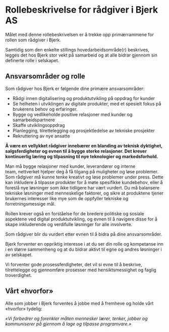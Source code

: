 # Rollebeskrivelse for rådgiver i Bjerk AS

Målet med denne rollebeskrivelsen er å trekke opp primærrammene for rollen som
rådgiver i Bjerk.

Samtidig som den enkelte stillings hovedarbeidsområde(r) beskrives, legges det
hos Bjerk stor vekt på samarbeid og at alle bidrar gjennom sin definerte rolle i
selskapet.

## Ansvarsområder og rolle

Som rådgiver hos Bjerk er følgende dine primære ansvarsområder:

- Rådgi innen digitalisering og produktutvikling på oppdrag for kunder
- Se helheten i utviklingen av digitale produkter, med et spesielt fokus på
  brukerens behov og erfaringer. 
- Bygge og vedlikeholde positive relasjoner med kunder og samarbeidspartnere
- Skaffe utviklingsoppdrag
- Planlegging, tilrettelegging og prosjektledelse av tekniske prosjekter
- Rekruttering av nye ansatte

**Å være en vellykket rådgiver innebærer en blanding av teknisk dyktighet,
salgsferdigheter og evnen til å bygge sterke relasjoner. Det krever kontinuerlig
læring og tilpasning til nye teknologier og markedsforhold.**

Man må bygge relasjoner med kunder, leverandører og interne team, nettverket
hjelper deg å få tilgang på muligheter og løse problemer. Som rådgiver må kunne
tenke kreativt og løse problemer under press. Dette kan inkludere å tilpasse
produkter for å møte spesifikke kundebehov, eller å foreslå nye løsninger som
ikke tidligere har vært vurdert. Du må balansere tekniske løsninger med menneskelige
faktorer, og sikre at produktene tjener brukernes interesser like mye som de oppfyller
tekniske og forretningsmessige mål.

Rollen krever også en forståelse for de bredere politiske og sosiale aspektene ved
digital produktutvikling, og evnen til å navigere disse for å skape inkluderende
og verdifulle løsninger for alle involverte.

Som rådgiver blir du vurdert etter evnen til å bidra på dine ansvarsområder.

Bjerk forventer en oppriktig interesse i at du ser din rolle og kompetanse inn i
en større sammenheng og at du bidrar aktivt til egne og andres løsninger i av
selskapet.

Vi forventer gode prosessferdigheter, det vil si evne til å beskrive,
tilrettelegge og gjennomføre prosesser med hensiktsmessighet og faglig
troverdighet.

## Vårt «hvorfor»

Alle som jobber i Bjerk forventes å jobbe med å fremheve og holde vårt «hvorfor»
tydelig:

_«Vi forbedrer og forenkler måten mennesker lærer, tenker, jobber og
kommuniserer på gjennom å lage og tilpasse programvare.»_
